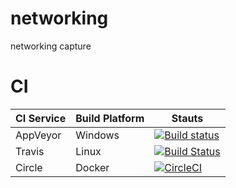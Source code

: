 # networking
networking capture

# CI
| CI Service | Build Platform | Stauts                                                                                                                                         |
| ---------- | -------------- | ---------------------------------------------------------------------------------------------------------------------------------------------- |
| AppVeyor   | Windows        | [![Build status](https://ci.appveyor.com/api/projects/status/1yvioftypfn3vi48?svg=true)](https://ci.appveyor.com/project/linianhui/networking) |
| Travis     | Linux          | [![Build Status](https://travis-ci.org/linianhui/networking.svg?branch=master)](https://travis-ci.org/linianhui/networking)                    |
| Circle     | Docker         | [![CircleCI](https://circleci.com/gh/linianhui/networking.svg?style=svg)](https://circleci.com/gh/linianhui/networking)                        |
